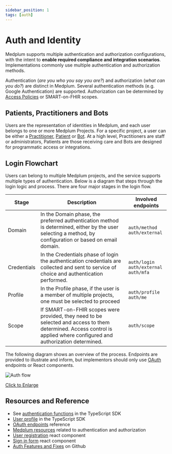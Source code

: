 ```yaml
---
sidebar_position: 1
tags: [auth]
---
```


# Auth and Identity

Medplum supports multiple authentication and authorization configurations, with the intent to **enable required compliance and integration scenarios**. Implementations commonly use multiple authentication and authorization methods.

Authentication (_are you who you say you are?_) and authorization (_what can you do?_) are distinct in Medplum. Several authentication methods (e.g. Google Authentication) are supported. Authorization can be determined by [Access Policies](./access-control.md) or SMART-on-FHIR scopes.

## Patients, Practitioners and Bots

Users are the representation of identities in Medplum, and each user belongs to one or more Medplum Projects. For a specific project, a user can be either a [Practitioner](../api/fhir/resources/practitioner.mdx), [Patient](../api/fhir/resources/patient.mdx) or [Bot](../bots/index.md). At a high level, Practitioners are staff or administrators, Patients are those receiving care and Bots are designed for programmatic access or integrations.

## Login Flowchart

Users can belong to multiple Medplum projects, and the service supports multiple types of authentication. Below is a diagram that steps through the login logic and process. There are four major stages in the login flow.

| Stage       | Description                                                                                                                                                             | Involved endpoints                                           |
| ----------- | ----------------------------------------------------------------------------------------------------------------------------------------------------------------------- | ------------------------------------------------------------ |
| Domain      | In the Domain phase, the preferred authentication method is determined, either by the user selecting a method, by configuration or based on email domain.               | `auth/method` <br /> `auth/external` <br />                  |
| Credentials | In the Credentials phase of login the authentication credentials are collected and sent to service of choice and authentication performed.                              | `auth/login` <br /> `auth/external` <br /> `auth/mfa` <br /> |
| Profile     | In the Profile phase, if the user is a member of multiple projects, one must be selected to proceed                                                                     | `auth/profile`<br /> `auth/me` <br />                        |
| Scope       | If SMART-on-FHIR scopes were provided, they need to be selected and access to them determined. Access control is applied where configured and authorization determined. | `auth/scope`                                                 |

The following diagram shows an overview of the process. Endpoints are provided to illustrate and inform, but implementors should only use [OAuth](/docs/api/oauth) endpoints or React components.

![Auth flow](/img/auth/auth-flow.png)

[Click to Enlarge](/img/auth/auth-flow.png)

## Resources and Reference

- See [authentication functions](./sdk/classes/MedplumClient#authentication) in the TypeScript SDK
- [User profile](./sdk/classes/MedplumClient#user-profile) in the TypeScript SDK
- [OAuth endpoints](./api/oauth) reference
- [Medplum resources](./api/fhir/medplum) related to authentication and authorization
- [User registration](https://storybook.medplum.com/?path=/docs/medplum-registerform--basic) react component
- [Sign in form](https://storybook.medplum.com/?path=/docs/medplum-signinform--basic) react component
- [Auth Features and Fixes](https://github.com/medplum/medplum/pulls?q=is%3Apr+label%3Aauth) on Github

